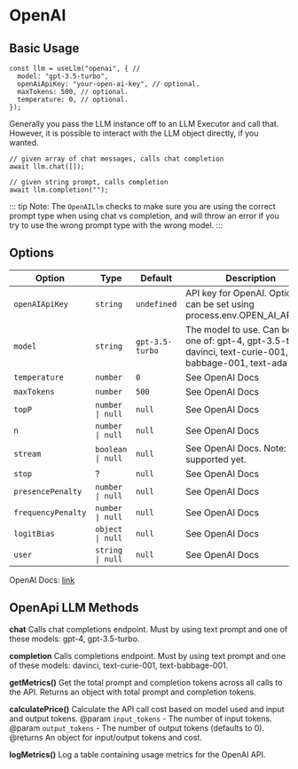 # OpenAI

## Basic Usage

```typescript:no-line-numbers
const llm = useLlm("openai", { // 
  model: "gpt-3.5-turbo",
  openAiApiKey: "your-open-ai-key", // optional.
  maxTokens: 500, // optional.
  temperature: 0, // optional.
});
```

Generally you pass the LLM instance off to an LLM Executor and call that. However, it is possible to interact with the LLM object directly, if you wanted.

```typescript:no-line-numbers
// given array of chat messages, calls chat completion
await llm.chat([]);

// given string prompt, calls completion
await llm.completion("");
```



::: tip
Note: The `OpenAILlm` checks to make sure you are using the correct prompt type when using chat vs completion, and will throw an error if you try to use the wrong prompt type with the wrong model. 
:::


## Options

| Option           | Type            | Default       | Description                               |
| ---------------- | --------------- | ------------- | ----------------------------------------- |
| `openAIApiKey`     | `string`          | `undefined`     | API key for OpenAI. Optionally can be set using process.env.OPEN_AI_API_KEY                        |
| `model`            | `string`          | `gpt-3.5-turbo` | The model to use. Can be any one of: gpt-4, gpt-3.5-turbo, davinci, text-curie-001, text-babbage-001, text-ada-001                                      |
| `temperature`      | `number`          | `0`             | See OpenAI Docs                            |
| `maxTokens`        | `number`          | `500`           | See OpenAI Docs                            |
| `topP`             | `number \| null`  | `null`          | See OpenAI Docs                            |
| `n`                | `number \| null`  | `null`          | See OpenAI Docs                            |
| `stream`           | `boolean \| null` | `null`          | See OpenAI Docs. Note: Not supported yet. |
| `stop`             | ?               | `null`          | See OpenAI Docs                           |
| `presencePenalty`  | `number \| null`  | `null`          | See OpenAI Docs 
| `frequencyPenalty` | `number \| null`  | `null`          | See OpenAI Docs                           |
| `logitBias`        | `object \| null`  | `null`          | See OpenAI Docs                           |
| `user`             | `string \| null`  | `null`          | See OpenAI Docs                           |

OpenAI Docs: [link](https://platform.openai.com/docs/api-reference/completions) 


## OpenApi LLM Methods

**chat**
Calls chat completions endpoint. Must by using text prompt and one of these models: gpt-4, gpt-3.5-turbo.

**completion**
Calls completions endpoint. Must by using text prompt and one of these models: davinci, text-curie-001, text-babbage-001.

**getMetrics()**
Get the total prompt and completion tokens across all calls to the API. Returns an object with total prompt and completion tokens.

**calculatePrice()**
Calculate the API call cost based on model used and input and output tokens.
@param `input_tokens` - The number of input tokens.
@param `output_tokens` - The number of output tokens (defaults to 0).
@returns An object for input/output tokens and cost.

**logMetrics()**
Log a table containing usage metrics for the OpenAI API.
